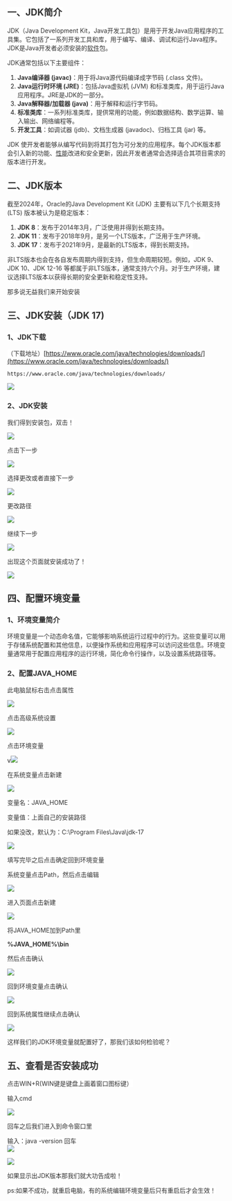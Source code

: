 ## <font style="color:rgb(51, 51, 51);background-color:#FFFFFF;">一、JDK简介</font>
<font style="color:rgb(51, 51, 51);background-color:#FFFFFF;">JDK（Java Development Kit，</font><font style="color:rgb(51, 51, 51);background-color:#FFFFFF;">Java开发工具</font><font style="color:rgb(51, 51, 51);background-color:#FFFFFF;">包）是用于开发Java应用程序的工具集。它包括了一系列开发工具和库，用于编写、编译、调试和运行Java程序。JDK是Java开发者必须安装的</font>[<font style="color:rgb(51, 51, 51);background-color:#FFFFFF;">软件</font>](https://marketing.csdn.net/p/3127db09a98e0723b83b2914d9256174?pId=2782&utm_source=glcblog&spm=1001.2101.3001.7020)<font style="color:rgb(51, 51, 51);background-color:#FFFFFF;">包。</font>

<font style="color:rgb(51, 51, 51);background-color:#FFFFFF;">JDK通常包括以下主要组件：</font>

1. **<font style="color:rgb(51, 51, 51);background-color:#FFFFFF;">Java编译器 (javac)</font>**<font style="color:rgb(51, 51, 51);background-color:#FFFFFF;">：用于将Java源代码编译成字节码 (.class 文件)。</font>
2. **<font style="color:rgb(51, 51, 51);background-color:#FFFFFF;">Java运行时环境 (JRE)</font>**<font style="color:rgb(51, 51, 51);background-color:#FFFFFF;">：包括Java虚拟机 (JVM) 和标准类库，用于运行Java应用程序。JRE是JDK的一部分。</font>
3. **<font style="color:rgb(51, 51, 51);background-color:#FFFFFF;">Java解释器/加载器 (java)</font>**<font style="color:rgb(51, 51, 51);background-color:#FFFFFF;">：用于解释和运行字节码。</font>
4. **<font style="color:rgb(51, 51, 51);background-color:#FFFFFF;">标准类库</font>**<font style="color:rgb(51, 51, 51);background-color:#FFFFFF;">：一系列标准类库，提供常用的功能，例如数据结构、数学运算、输入输出、网络编程等。</font>
5. **<font style="color:rgb(51, 51, 51);background-color:#FFFFFF;">开发工具</font>**<font style="color:rgb(51, 51, 51);background-color:#FFFFFF;">：如调试器 (jdb)、文档生成器 (javadoc)、归档工具 (jar) 等。</font>

<font style="color:rgb(51, 51, 51);background-color:#FFFFFF;">JDK 使开发者能够从编写代码到将其打包为可分发的应用程序。每个JDK版本都会引入新的功能、</font>[<font style="color:rgb(51, 51, 51);background-color:#FFFFFF;">性能</font>](https://marketing.csdn.net/p/3127db09a98e0723b83b2914d9256174?pId=2782&utm_source=glcblog&spm=1001.2101.3001.7020)<font style="color:rgb(51, 51, 51);background-color:#FFFFFF;">改进和安全更新，因此开发者通常会选择适合其项目需求的版本进行开发。</font>

## <font style="color:rgb(51, 51, 51);background-color:#FFFFFF;">二、JDK版本</font>
<font style="color:rgb(51, 51, 51);background-color:#FFFFFF;">截至2024年，</font><font style="color:rgb(51, 51, 51);background-color:#FFFFFF;">Oracle</font><font style="color:rgb(51, 51, 51);background-color:#FFFFFF;">的Java Development Kit (JDK) 主要有以下几个长期支持 (LTS) 版本被认为是稳定版本：</font>

1. **<font style="color:rgb(51, 51, 51);background-color:#FFFFFF;">JDK 8</font>**<font style="color:rgb(51, 51, 51);background-color:#FFFFFF;">：发布于2014年3月，广泛使用并得到长期支持。</font>
2. **<font style="color:rgb(51, 51, 51);background-color:#FFFFFF;">JDK 11</font>**<font style="color:rgb(51, 51, 51);background-color:#FFFFFF;">：发布于2018年9月，是另一个LTS版本，广泛用于生产环境。</font>
3. **<font style="color:rgb(51, 51, 51);background-color:#FFFFFF;">JDK 17</font>**<font style="color:rgb(51, 51, 51);background-color:#FFFFFF;">：发布于2021年9月，是最新的LTS版本，得到长期支持。</font>

<font style="color:rgb(51, 51, 51);background-color:#FFFFFF;">非LTS版本也会在各自发布周期内得到支持，但生命周期较短。例如，JDK 9、JDK 10、JDK 12-16 等都属于非LTS版本，通常支持六个月。对于生产环境，建议选择LTS版本以获得长期的安全更新和稳定性支持。</font>

<font style="color:rgb(51, 51, 51);background-color:#FFFFFF;">那多说无益我们来开始安装</font>

## <font style="color:rgb(51, 51, 51);background-color:#FFFFFF;">三、JDK安装（</font>**<font style="color:rgb(51, 51, 51);background-color:#FFFFFF;">JDK 17)</font>**
### <font style="color:rgb(51, 51, 51);background-color:#FFFFFF;">1、JDK下载</font>
<font style="color:rgb(51, 51, 51);background-color:#FFFFFF;">（下载地址）</font>[https://www.oracle.com/java/technologies/downloads/](https://www.oracle.com/java/technologies/downloads/)

```plain
https://www.oracle.com/java/technologies/downloads/
```

![](https://cdn.nlark.com/yuque/0/2024/png/22229609/1733844293874-d05e6cde-ef3b-4778-9829-bb7ff9d752a5.png)

### <font style="color:rgb(51, 51, 51);background-color:#FFFFFF;">2、JDK安装</font>
<font style="color:rgb(51, 51, 51);background-color:#FFFFFF;">我们得到安装包，双击！</font>

![](https://cdn.nlark.com/yuque/0/2024/png/22229609/1733844400682-34210b7c-2e87-4b1f-808e-4abc160df9dd.png)

<font style="color:rgb(51, 51, 51);background-color:#FFFFFF;"></font>

<font style="color:rgb(51, 51, 51);background-color:#FFFFFF;">点击</font><font style="color:rgb(51, 51, 51);background-color:#FFFFFF;">下一步</font>

![](https://cdn.nlark.com/yuque/0/2024/png/22229609/1733844428226-8e727fdd-114c-4ef7-82d7-ceaf67df9606.png)

<font style="color:rgb(51, 51, 51);background-color:#FFFFFF;"></font>

<font style="color:rgb(51, 51, 51);background-color:#FFFFFF;">选择</font><font style="color:rgb(51, 51, 51);background-color:#FFFFFF;">更改</font><font style="color:rgb(51, 51, 51);background-color:#FFFFFF;">或者直接</font><font style="color:rgb(51, 51, 51);background-color:#FFFFFF;">下一步</font>

![](https://cdn.nlark.com/yuque/0/2024/png/22229609/1733844448298-824ca873-5b15-4d93-9d1e-8609b02a0137.png)

<font style="color:rgb(51, 51, 51);background-color:#FFFFFF;"></font>

<font style="color:rgb(51, 51, 51);background-color:#FFFFFF;">更改路径</font>

![](https://cdn.nlark.com/yuque/0/2024/png/22229609/1733844462687-0908f7c6-82c9-4b81-893e-fead47fef199.png)

<font style="color:rgb(51, 51, 51);background-color:#FFFFFF;"></font>

<font style="color:rgb(51, 51, 51);background-color:#FFFFFF;">继续</font><font style="color:rgb(51, 51, 51);background-color:#FFFFFF;">下一步</font>

![](https://cdn.nlark.com/yuque/0/2024/png/22229609/1733844471699-67b5d510-4fab-4eb6-bb24-3fb04b8d0eb7.png)

<font style="color:rgb(51, 51, 51);background-color:#FFFFFF;">出现这个页面就安装成功了！</font>

![](https://cdn.nlark.com/yuque/0/2024/png/22229609/1733844480537-8cfe7426-b946-4406-a65c-cd4fce927699.png)

## <font style="color:rgb(51, 51, 51);background-color:#FFFFFF;">四、配置环境变量</font>
### <font style="color:rgb(51, 51, 51);background-color:#FFFFFF;">1、环境变量简介</font>
<font style="color:rgb(51, 51, 51);background-color:#FFFFFF;">环境变量是一个动态命名值，它能够影响系统运行过程中的行为。这些变量可以用于存储系统配置和其他信息，以便操作系统和应用程序可以访问这些信息。环境变量通常用于配置应用程序的运行环境，简化命令行操作，以及设置系统路径等。</font>

### <font style="color:rgb(51, 51, 51);background-color:#FFFFFF;">2、配置JAVA_HOME</font>
<font style="color:rgb(51, 51, 51);background-color:#FFFFFF;">此电脑鼠标右击点击</font><font style="color:rgb(51, 51, 51);background-color:#FFFFFF;">属性</font>

![](https://cdn.nlark.com/yuque/0/2024/png/22229609/1733844493670-a7631656-b415-40f5-a75a-08f3d100f175.png)

<font style="color:rgb(51, 51, 51);background-color:#FFFFFF;">点击</font><font style="color:rgb(51, 51, 51);background-color:#FFFFFF;">高级系统设置</font>

![](https://cdn.nlark.com/yuque/0/2024/png/22229609/1733844504452-d22bebea-1fdc-471b-b645-baff9b9ae832.png)

<font style="color:rgb(51, 51, 51);background-color:#FFFFFF;">点击</font><font style="color:rgb(51, 51, 51);background-color:#FFFFFF;">环境变量</font>

v![](https://cdn.nlark.com/yuque/0/2024/png/22229609/1733844525770-fc94f150-5790-42bc-883f-ae515fe994b3.png)

<font style="color:rgb(51, 51, 51);background-color:#FFFFFF;">在</font><font style="color:rgb(51, 51, 51);background-color:#FFFFFF;">系统变量</font><font style="color:rgb(51, 51, 51);background-color:#FFFFFF;">点击</font><font style="color:rgb(51, 51, 51);background-color:#FFFFFF;">新建</font>

![](https://cdn.nlark.com/yuque/0/2024/png/22229609/1733844536224-0dba7132-5900-44d8-8af8-985c2a4e6049.png)

<font style="color:rgb(51, 51, 51);background-color:#FFFFFF;">变量名：JAVA_HOME</font>

<font style="color:rgb(51, 51, 51);background-color:#FFFFFF;">变量值：上面自己的安装路径</font>

<font style="color:rgb(51, 51, 51);background-color:#FFFFFF;">如果没改，默认为：</font><font style="color:rgb(51, 51, 51);background-color:#FFFFFF;">C:\Program Files\Java\jdk-17</font>

![](https://cdn.nlark.com/yuque/0/2024/png/22229609/1733844546150-01a594b6-8b81-4eec-a38c-69a34adc23aa.png)

<font style="color:rgb(51, 51, 51);background-color:#FFFFFF;">填写完毕之后点击</font><font style="color:rgb(51, 51, 51);background-color:#FFFFFF;">确定</font><font style="color:rgb(51, 51, 51);background-color:#FFFFFF;">回到环境变量</font>

<font style="color:rgb(51, 51, 51);background-color:#FFFFFF;">系统变量点击Path，然后点击</font><font style="color:rgb(51, 51, 51);background-color:#FFFFFF;">编辑</font>

![](https://cdn.nlark.com/yuque/0/2024/png/22229609/1733844554387-44a7c401-a5ca-4086-a75f-b53fe4f2a48d.png)

<font style="color:rgb(51, 51, 51);background-color:#FFFFFF;">进入页面点击</font><font style="color:rgb(51, 51, 51);background-color:#FFFFFF;">新建</font>

![](https://cdn.nlark.com/yuque/0/2024/png/22229609/1733844561616-af01ba20-b754-451e-9b14-10f47511cd7b.png)

<font style="color:rgb(51, 51, 51);background-color:#FFFFFF;">将JAVA_HOME加到Path里</font>

<font style="color:rgb(51, 51, 51);background-color:#FFFFFF;"></font><font style="color:rgb(51, 51, 51);background-color:#FFFFFF;"> </font>**<font style="color:rgb(51, 51, 51);background-color:#FFFFFF;">%JAVA_HOME%\bin</font>**

<font style="color:rgb(51, 51, 51);background-color:#FFFFFF;">然后点击</font><font style="color:rgb(51, 51, 51);background-color:#FFFFFF;">确认</font>

![](https://cdn.nlark.com/yuque/0/2024/png/22229609/1733844569676-bf483b24-3abe-4d86-8cf1-0186fcc97565.png)

<font style="color:rgb(51, 51, 51);background-color:#FFFFFF;">回到环境变量点击</font><font style="color:rgb(51, 51, 51);background-color:#FFFFFF;">确认</font>

![](https://cdn.nlark.com/yuque/0/2024/png/22229609/1733844579287-ad31d9dc-0dbd-4db8-8961-45920e4be860.png)

<font style="color:rgb(51, 51, 51);background-color:#FFFFFF;">回到系统属性继续点击</font><font style="color:rgb(51, 51, 51);background-color:#FFFFFF;">确认</font>

![](https://cdn.nlark.com/yuque/0/2024/png/22229609/1733844599769-96b95cdd-725d-4935-bf7a-031595a14593.png)

<font style="color:rgb(51, 51, 51);background-color:#FFFFFF;">这样我们的JDK环境变量就配置好了，那我们该如何检验呢？</font>

## <font style="color:rgb(51, 51, 51);background-color:#FFFFFF;">五、查看是否安装成功</font>
<font style="color:rgb(51, 51, 51);background-color:#FFFFFF;">点击WIN+R(WIN键是键盘上画着窗口图标键）</font>

<font style="color:rgb(51, 51, 51);background-color:#FFFFFF;">输入cmd</font>

![](https://cdn.nlark.com/yuque/0/2024/png/22229609/1733844613600-22420596-e647-41a1-a943-ec5021fa5b32.png)

<font style="color:rgb(51, 51, 51);background-color:#FFFFFF;">回车之后我们进入到命令窗口里</font>

<font style="color:rgb(51, 51, 51);background-color:#FFFFFF;">输入：java -version 回车  
</font>![](https://cdn.nlark.com/yuque/0/2024/png/22229609/1733844626632-8b86d5b6-a8e7-45b1-b60d-1e886ebb62de.png)

![](https://cdn.nlark.com/yuque/0/2024/png/22229609/1733844635049-0c7f9701-c1a3-4f58-a88c-79c98f50487c.png)

<font style="color:rgb(51, 51, 51);background-color:#FFFFFF;">如果显示出JDK版本那我们就大功告成啦！</font>

<font style="color:rgb(51, 51, 51);background-color:#FFFFFF;">ps</font><font style="color:rgb(51, 51, 51);background-color:#FFFFFF;">:如果不成功，就重启电脑，有的系统编辑环境变量后只有重启后才会生效！</font>

<font style="color:rgb(51, 51, 51);background-color:#FFFFFF;">  
</font>

